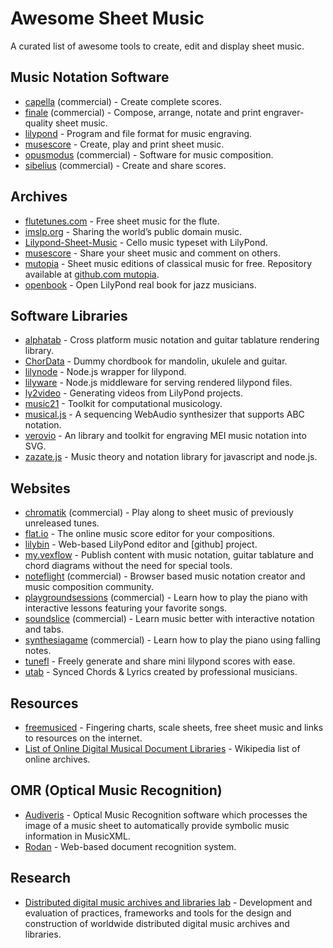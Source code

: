 # Awesome Sheet Music

A curated list of awesome tools to create, edit and display sheet music.


## Music Notation Software

- [capella] \(commercial\) - Create complete scores.
- [finale] \(commercial\) - Compose, arrange, notate and print
  engraver-quality sheet music.
- [lilypond] - Program and file format for music engraving.
- [musescore] - Create, play and print sheet music.
- [opusmodus] \(commercial\) - Software for music composition.
- [sibelius] \(commercial\) - Create and share scores.

[capella]: http://capella.de
[finale]: http://finalemusic.com
[lilypond]: http://lilypond.org
[musescore]: http://musescore.org
[opusmodus]: http://opusmodus.com
[sibelius]: http://sibelius.com


## Archives

- [flutetunes.com] - Free sheet music for the flute.
- [imslp.org] - Sharing the world’s public domain music.
- [Lilypond-Sheet-Music] - Cello music typeset with LilyPond.
- [musescore] - Share your sheet music and comment on others.
- [mutopia] - Sheet music editions of classical music for free.
   Repository available at [github.com mutopia].
- [openbook] - Open LilyPond real book for jazz musicians.

[flutetunes.com]: http://flutetunes.com
[imslp.org]: http://imslp.org
[Lilypond-Sheet-Music]: https://github.com/cellist/Lilypond-Sheet-Music
[musescore]: http://musescore.com
[mutopia]: http://www.mutopiaproject.org
[github.com mutopia]: https://github.com/chrissawer/The-Mutopia-Project
[openbook]: https://github.com/veltzer/openbook


## Software Libraries

- [alphatab] - Cross platform music notation and
  guitar tablature rendering library.
- [ChorData] - Dummy chordbook for mandolin, ukulele and guitar.
- [lilynode] - Node.js wrapper for lilypond.
- [lilyware] - Node.js middleware for serving rendered lilypond files.
- [ly2video] - Generating videos from LilyPond projects.
- [music21] - Toolkit for computational musicology.
- [musical.js] - A sequencing WebAudio synthesizer
  that supports ABC notation.
- [verovio] - An library and toolkit for
  engraving MEI music notation into SVG.
- [zazate.js] - Music theory and notation library
  for javascript and node.js.

[alphatab]: http://alphatab.net
[ChorData]: https://github.com/starenka/chordata
[lilynode]: https://github.com/adius/lilynode
[lilyware]: https://github.com/adius/lilyware
[ly2video]: https://github.com/aspiers/ly2video
[music21]: https://github.com/cuthbertLab/music21
[musical.js]: https://github.com/PencilCode/musical.js
[verovio]: https://github.com/rism-ch/verovio
[zazate.js]: https://github.com/btwael/zazate.js


## Websites

- [chromatik] \(commercial\) - Play along to sheet music
  of previously unreleased tunes.
- [flat.io] - The online music score editor for your compositions.
- [lilybin] - Web-based LilyPond editor and [github] project.
- [my.vexflow] - Publish content with music notation, guitar tablature
  and chord diagrams without the need for special tools.
- [noteflight] \(commercial\) - Browser based music notation creator and
  music composition community.
- [playgroundsessions] \(commercial\) - Learn how to play the piano with
  interactive lessons featuring your favorite songs.
- [soundslice] \(commercial\) - Learn music better with interactive
  notation and tabs.
- [synthesiagame] \(commercial\) - Learn how to play the piano
  using falling notes.
- [tunefl] - Freely generate and share mini lilypond scores with ease.
- [utab] - Synced Chords & Lyrics created by professional musicians.

[chromatik]: https://chromatik.com
[flat.io]: https://flat.io
[lilybin]: http://lilybin.com
[my.vexflow]: http://my.vexflow.com
[noteflight]: http://noteflight.com
[playgroundsessions]: https://playgroundsessions.com
[soundslice]: http://soundslice.com
[synthesiagame]: http://synthesiagame.com
[tunefl]: https://github.com/tiredpixel/tunefl
[utab]: https://utab.com


## Resources

- [freemusiced] - Fingering charts, scale sheets,
  free sheet music and links to resources on the internet.
- [List of Online Digital Musical Document Libraries][online libs] -
  Wikipedia list of online archives.

[freemusiced]: http://freemusiced.org/free-sheet-music-links.html
[online libs]: https://en.wikipedia.org/wiki/List_of_Online_Digital_Musical_Document_Libraries


## OMR (Optical Music Recognition)

- [Audiveris] - Optical Music Recognition software
  which processes the image of a music sheet
  to automatically provide symbolic music information in MusicXML.
- [Rodan] - Web-based document recognition system.

[Audiveris]: http://audiveris.org
[Rodan]: https://github.com/DDMAL/Rodan


## Research

- [Distributed digital music archives and libraries lab][ddmal] -
  Development and evaluation of practices, frameworks and tools
  for the design and construction of worldwide distributed
  digital music archives and libraries.

[ddmal]: http://ddmal.music.mcgill.ca
